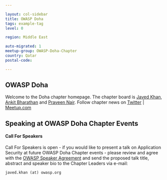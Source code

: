 ```yaml
---

layout: col-sidebar
title: OWASP Doha
tags: example-tag
level: 0

region: Middle East

auto-migrated: 1
meetup-group: OWASP-Doha-Chapter
country: Qatar
postal-code: 

---
```


<!-- rebuild -->

OWASP Doha
-------------
Welcome to the Doha chapter homepage. The chapter board is <a href="mailto:javed.khan@owasp.org">Javed Khan</a>, <a href="mailto:ankit.bharathan@owasp.org">Ankit Bharathan</a> and <a href="mailto:praveen.nair@owasp.org">Praveen Nair</a>. Follow chapter news on [Twitter](https://twitter.com/DohaOwasp) | [Meetup.com](https://www.meetup.com/OWASP-Doha-Chapter)

Speaking at OWASP Doha Chapter Events
---------------------------------------

#### Call For Speakers

Call For Speakers is open - if you would like to present a talk on Application Security at future OWASP Doha Chapter events - please review and agree with the [OWASP Speaker Agreement](https://owasp.org/www-policy/legal/speaker-agreement) and send the proposed talk title, abstract and speaker bio to the Chapter Leaders via e-mail:

`javed.khan (at) owasp.org`
